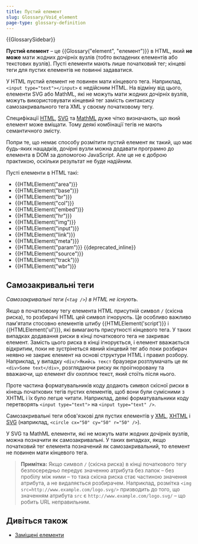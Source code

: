 ```yaml
---
title: Пустий елемент
slug: Glossary/Void_element
page-type: glossary-definition
---
```


{{GlossarySidebar}}

**Пустий елемент** – це {{Glossary("element", "елемент")}} в HTML, який **не може** мати жодних дочірніх вузлів (тобто вкладених елементів або текстових вузлів). Пусті елементи мають лише початковий тег; кінцеві теги для пустих елементів не повинні задаватися.

У HTML пустий елемент не повинен мати кінцевого тега. Наприклад, `<input type="text"></input>` є недійсним HTML. На відміну від цього, елементи SVG або MathML, які не можуть мати жодних дочірніх вузлів, можуть використовувати кінцевий тег замість синтаксису самозакривального тега XML у своєму початковому тегу.

Специфікації [HTML](https://html.spec.whatwg.org/multipage/), [SVG](https://www.w3.org/TR/SVG2/) та [MathML](https://www.w3.org/TR/MathML3/) дуже чітко визначають, що який елемент може вміщати. Тому деякі комбінації тегів не мають семантичного змісту.

Попри те, що немає способу розмітити пустий елемент як такий, що має будь-яких нащадків, дочірні вузли можна додавати програмно до елемента в DOM за допомогою JavaScript. Але це не є доброю практикою, оскільки результат не буде надійним.

Пусті елементи в HTML такі:

- {{HTMLElement("area")}}
- {{HTMLElement("base")}}
- {{HTMLElement("br")}}
- {{HTMLElement("col")}}
- {{HTMLElement("embed")}}
- {{HTMLElement("hr")}}
- {{HTMLElement("img")}}
- {{HTMLElement("input")}}
- {{HTMLElement("link")}}
- {{HTMLElement("meta")}}
- {{HTMLElement("param")}} {{deprecated_inline}}
- {{HTMLElement("source")}}
- {{HTMLElement("track")}}
- {{HTMLElement("wbr")}}

## Самозакривальні теги

_Самозакривальні теги (`<tag />`) в HTML не існують._

Якщо в початковому тегу елемента HTML присутній символ `/` (скісна риска), то розбирачі HTML цей символ ігнорують. Це особливо важливо пам'ятати стосовно елементів штибу {{HTMLElement('script')}} і {{HTMLElement('ul')}}, які вимагають присутності кінцевого тега. У таких випадках додавання риски в кінці початкового тега не закриває елемент. Замість цього риска в кінці ігнорується, і елемент вважається відкритим, поки не зустрінеться явний кінцевий тег або поки розбирач неявно не закриє елемент на основі структури HTML і правил розбору. Наприклад, у випадку `<div/>Якийсь текст` браузери розтлумачать це як `<div>Some text</div>`, розглядаючи риску як проігноровану та вважаючи, що елемент div охоплює текст, який стоїть після нього.

Проте частина форматувальників коду додають символ скісної риски в кінець початкових тегів пустих елементів, щоб вони були сумісними з XHTML і їх було легше читати. Наприклад, деякі форматувальники коду перетворять `<input type="text">` на `<input type="text" />`.

Самозакривальні теги обов'язкові для пустих елементів у [XML](/uk/docs/Glossary/XML), [XHTML](/uk/docs/Glossary/XHTML) і [SVG](/uk/docs/Glossary/SVG) (наприклад, `<circle cx="50" cy="50" r="50" />`).

У SVG та MathML елементи, які не можуть мати жодних дочірніх вузлів, можна позначити як самозакривальні. У таких випадках, якщо початковий тег елемента позначений як самозакривальний, то елемент не повинен мати кінцевого тега.

> **Примітка:** Якщо символ `/` (скісна риска) в кінці початкового тегу безпосередньо передує значенню атрибута без лапок – без пробілу між ними – то така скісна риска стає частиною значення атрибута, а не видаляється розбирачем. Наприклад, розмітка `<img src=http://www.example.com/logo.svg/>` призводить до того, що значенням атрибута `src` є `http://www.example.com/logo.svg/` – що робить URL неправильним.

## Дивіться також

- [Заміщені елементи](/uk/docs/Web/CSS/Replaced_element)
